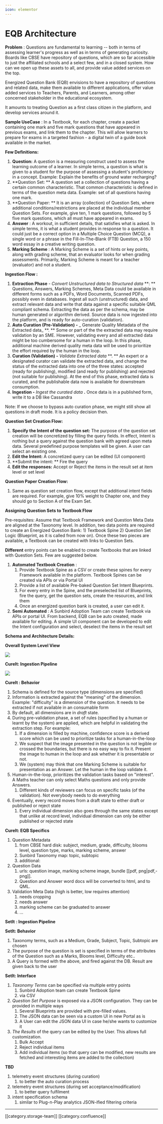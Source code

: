 ```yaml
---
icon: elementor
---
```


# EQB Architecture

**Problem** : Questions are fundamental to learning -- both in terms of assessing learner's progress as well as in terms of generating curiosity. Boards like CBSE have repository of questions, which are so far accessible to just the affiliated schools and a select few, and in a closed system. How can we open up these assets to all, and provide value added services on the top.&#x20;

Energized Question Bank (EQB) envisions to have a repository of questions and related data, make them available to different applications, offer value added services to Teachers, Parents, and Learners, among other concerned stakeholder in the educational ecosystem.

It amounts to treating Question as a first class citizen in the platform, and develop services around it.&#x20;

**Sample UseCase** : In a Textbook, for each chapter, create a packet containing one mark and five mark questions that have appeared in previous exams, and link them to the chapter. This will allow learners to prepare for exams in a targeted fashion - a digital twin of a guide book available in the market.

**Few Definitions:**

1. **Question:** A question is a measuring construct used to assess the learning outcome of a learner. In simple terms, a question is what is given to a student for the purpose of assessing a student's proficiency in a concept. Example: Explain the benefits of ground water recharging?
2. \*\*Question Set: \*\* A question set a collection of questions having a certain common characteristic. That common characteristic is  defined in terms of the question meta data. Example: set of all questions having one mark.
3. \*\*Question Paper: \*\* It is an array (collection) of Question Sets, where additional conditions/restrictions are placed at the individual member  Question Sets. For example, give ten, 1 mark questions, followed by 5 five mark questions, which all must have appeared in exams.&#x20;
4. **Answer** : A workout, in sufficient details, that satisfies what is asked. In simple terms, it is what a student provides in response to a question. It could just be a correct option in a Multiple Choice Question (MCQ), a single word or a phrase in the Fill-In-The-Blank (FTB) Question, a 150 word essay in a creative writing question.
5. **Marking Scheme** : A Marking Scheme is a set of hints or key points, along with grading scheme, that an evaluator looks for when grading assessments. Primarily, Marking Scheme is meant for a teacher (evaluator) and not a student.&#x20;

**Ingestion Flow :**

1. **Extraction Phase** -  _Convert Unstructured data to Structured data_ \*\*:  \*\* Questions, Answers, Marking Schemes, Meta Data could be available in different forms such as a PDFs, Word Documents, Scanned PDFs, possibly even in databases. Ingest all such (unstructured) data, and extract relevant data and write that data against a specific suitable QML compliant schema. Extracting the data as per the schema, may be human generated or algorithm derived. Source data is now ingested into the platform, and is ready for auto-curation (validation).
2. **Auto Curation (Pre-Validation) -** \_ Generate Quality Metadata of the  Extracted data\_ \*\*. \*\* Some or part of the the extracted data may require validation by an SME. However, validating every and all extracted data might be too cumbersome for a human in the loop. In this phase, additional machine derived quality meta data will be used to prioritize the effort required by the human in the loop.
3. **Curation (Validation) -** _Validate Extracted data_ \*\*. \*\* An expert or a designated curator can validate the extracted data, and change the status of the extracted data into one of the three states: accepted (ready for publishing), modified (and ready for publishing) and rejected (not suitable for publishing). At the end of this phase, extracted data is curated, and the publishable data now is available for downstream consumption.&#x20;
4. **Ingestion -** _Ingest the curated data_ **.** Once data is in a published form, write it to a DB like Cassandra

Note: If we choose to bypass auto curation phase, we might still show all questions in draft mode. It is a policy decision then.

**Question Set Creation Flow:**

1. **Specify the Intent of the question set:**  The purpose of the question set creation will be concretized by filling the query fields. In effect, Intent is nothing but a query against the question bank with agreed upon meta data. Several predefined purpose templates will be given. A user can select an existing one.
2. **Edit the Intent:** A concretized query  can be edited (UI component)
3. \*\*Submit the intent: \*\* Fire the query
4. **Edit the responses:** Accept or Reject the items in the result set at item level or set level

**Question Paper Creation Flow:**

1. Same as question set creation flow, except that additional intent fields are required. For example, give 10% weight to Chapter one, and they should go to Section A of the Exam Set.

**Assigning Question Sets to Textbook Flow**

Pre-requisites: Assume that Textbook Framework and Question Meta Data are aligned at the Taxonomy level. In addition, two data points are required to create an Energized Question Bank: 1) Textbook Spine 2) Question Set Logic (Blueprint, as it is called from now on). Once these two pieces are available, a Textbook can be created with links to Question Sets.&#x20;

**Different** entry points can be enabled to create Textbooks that are linked with Question Sets. Few are suggested below.

1. **Automated Textbook Creation** :
   1. Provide Textbook Spine as a CSV or create these spines for every Framework available in the platform. Textbook Spines can be created via APIs or via Portal UI
   2. Provide a list of available Pre-baked Question Set Intent Blueprints.
   3. For every entry in the Spine, and the preselected list of Blueprints, fire the query, get the question sets, create the resources, and link them&#x20;
   4. Once an energized question bank is created, a user can edit it.
2. **Semi Automated** :  A Sunbird Adoption Team can create Textbook via APIs or portal UI. From backend, EQB can be auto created, made available for editing. A simple UI component can be developed to edit the Intent configuration and select, deselect the items in the result set

**Schema and Architecture Details:**

**Overall System Level View**

![](<../../../../.gitbook/assets/EQB Systems View.png>)

**CureIt: Ingestion Pipeline**

![](<../../../../.gitbook/assets/EQB Source to Curation.png>)

**CureIt : Behavior**

1. Schema is defined for the source type (dimensions are specified)
2. Information is extracted against the "meaning" of the dimension. Example: "difficulty" is a dimension of the question. It needs to be extracted if not available in an consumable form
3. By default, all dimensions are in  _draft_ state.&#x20;
4. During pre-validation phase, a set of rules (specified by a human or learnt by the system) are applied, which are helpful in validating the extraction step. For example:
   1. If a dimension is filled by machine, confidence score is a derived score which can be used to prioritize tasks for a human-in-the-loop
   2. We suspect that the image presented in the question is not legible or crossed the boundaries, but there is no easy way to fix it. Present the image to human in the loop and ask whether it is presentable or not.
   3. We (system) may think that one Marking Scheme is suitable for presentation as an Answer. Let the human in the loop validate it.
5. Human-in-the-loop, prioritizes the validation tasks based on "interest". A Maths teacher can only select  Maths questions and only provide Answers.&#x20;
   1. Different kinds of reviewers can focus on specific tasks (of the validation). Not everybody needs to do everything
6. &#x20;Eventually, every record moves from a draft state to either draft or published or reject state
   1. Every individual dimension also goes through the same states except that unlike at record level, individual dimension can only be either published or rejected state

**CureIt: EQB Specifics**

1. Question Metadata
   1. from CBSE hard disk: subject, medium, grade, difficulty, blooms level, question type, marks, marking scheme, answer
   2. Sunbird Taxonomy map: topic, subtopic
   3. additional:&#x20;
2. Question Data
   1. urls: question image, marking scheme image, bundle \[\[pdf, png|pdf,-png]].&#x20;
   2. Question and Answer word docs will be converted to html, and to QML.
3. Validation Meta Data (high is better, low requires attention)
   1. needs cropping
   2. needs answer
   3. marking scheme can be graduated to answer
   4. ...

**SetIt** **: Ingestion Pipeline**

**SetIt: Behavior**

1. Taxonomy terms, such as a Medium, Grade, Subject, Topic, Subtopic are chosen
2. The purpose of the question is set is specified in terms of the attributes of the Question such as a Marks, Blooms level, Difficulty etc..
3. A Query is formed with the above, and fired against the DB. Result are given back to the user

**SetIt: Interface**

1. _Taxonomy Terms_ can be specified via multiple entry points
   1. Sunbird Adoption team can create Textbook Spine
   2. via CSV&#x20;
2. _Question Set Purpose_ is exposed via a JSON configuration. They can be provided in multiple ways
   1. Several Blueprints are provided with pre-filled values.&#x20;
   2. The JSON data can be seen via a custom UI in new Portal as is
   3. A User can edit the JSON data UI in case he/she wants to customize it
3. _The Results_ of the query can be edited by the User. This allows full customization.
   1. Bulk Accept
   2. Reject individual items
   3. Add individual items (so that query can be modified, new results are fetched and interesting items are added to the collection)

**TBD**

1. telemetry event structures (during curation)
   1. to better the auto curation process
2. telemetry event structures (during set acceptance/modification)
   1. to better query fulfilment
3. intent specification schema
   1. similar to Plug-n-Play analytics JSON-ified filtering criteria

***

\[\[category.storage-team]] \[\[category.confluence]]
